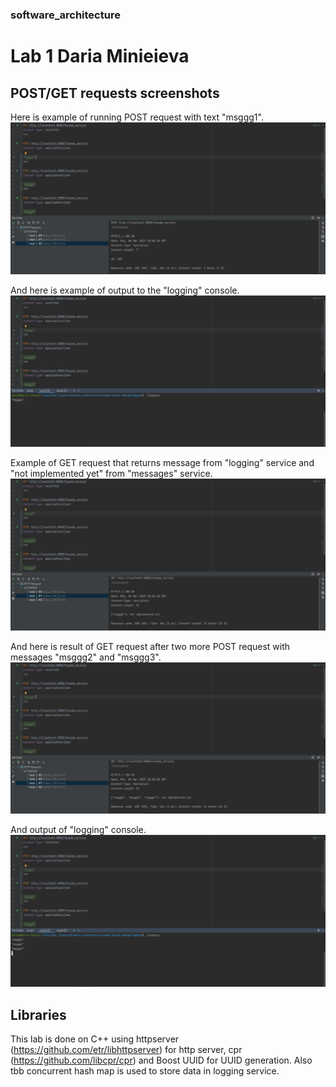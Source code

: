 ### software_architecture
# Lab 1 Daria Minieieva
## POST/GET requests screenshots

Here is example of running POST request with text "msggg1". <br>
![img.png](images/img.png)

And here is example of output to the "logging" console. <br>
![img.png](images/img_2.png)

Example of GET request that returns message from "logging" service and "not implemented yet" from "messages" service. <br>
![img.png](images/img_3.png)

And here is result of GET request after two more POST request with messages "msggg2" and "msggg3". <br>
![img.png](images/img_4.png)

And output of "logging" console. <br>
![img.png](images/img_5.png)

## Libraries

This lab is done on C++ using httpserver (https://github.com/etr/libhttpserver) for http server, cpr (https://github.com/libcpr/cpr) and Boost UUID for UUID generation. Also tbb concurrent hash map is used to store data in logging service.

